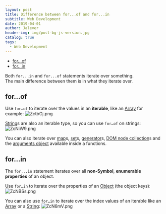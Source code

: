 ```yaml
---
layout: post
title: Difference between for...of and for...in
subtitle: Web Development
date: 2019-04-01
author: Jalever
header-img: img/post-bg-js-version.jpg
catalog: true
tags:
  - Web Development
---
```

- [for...of](#forof)
- [for...in](#forin)

Both `for...in` and `for...of` statements iterate over something.<br>
The main difference between them is in what they iterate over.<br>

## for...of
Use `for…of` to iterate over the values in an <strong>iterable</strong>, like an <ins>Array</ins> for example:
![ZctbGj.png](https://s2.ax1x.com/2019/07/10/ZctbGj.png)

<ins>String</ins>s are also an iterable type, so you can use `for…of` on strings:
![ZcNiW9.png](https://s2.ax1x.com/2019/07/10/ZcNiW9.png)

You can also iterate over <ins>map</ins>s, <ins>set</ins>s, <ins>generator</ins>s, <ins>DOM node collection</ins>s and the <ins>arguments object</ins> available inside a functions.

## for...in
The `for...in` statement iterates over all <strong>non-Symbol</strong>, <strong>enumerable properties</strong> of an object.

Use `for…in` to iterate over the properties of an <ins>Object</ins> (the object keys):
![ZcNBSs.png](https://s2.ax1x.com/2019/07/10/ZcNBSs.png)

You can also use `for…in` to iterate over the index values of an iterable like an <ins>Array</ins> or a <ins>String</ins>:
![ZcN6mV.png](https://s2.ax1x.com/2019/07/10/ZcN6mV.png)
